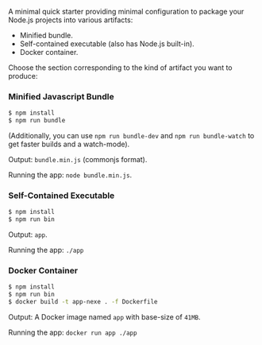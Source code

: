 A minimal quick starter providing minimal configuration to package your Node.js projects into various artifacts:

* Minified bundle.
* Self-contained executable (also has Node.js built-in).
* Docker container.

Choose the section corresponding to the kind of artifact you want to produce:

### Minified Javascript Bundle

```sh
$ npm install
$ npm run bundle
```

(Additionally, you can use `npm run bundle-dev` and `npm run bundle-watch` to
get faster builds and a watch-mode).

Output: `bundle.min.js` (commonjs format).

Running the app: `node bundle.min.js`.

### Self-Contained Executable

```sh
$ npm install
$ npm run bin
```

Output: `app`.

Running the app: `./app`

### Docker Container

```sh
$ npm install
$ npm run bin
$ docker build -t app-nexe . -f Dockerfile
```

Output: A Docker image named `app` with base-size of `41MB`.

Running the app: `docker run app ./app`
